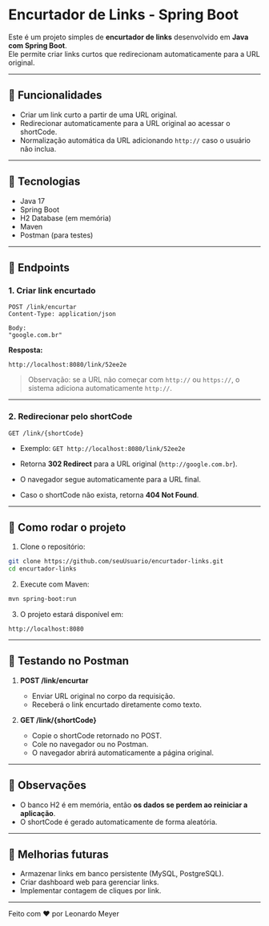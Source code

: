 # Encurtador de Links - Spring Boot

Este é um projeto simples de **encurtador de links** desenvolvido em **Java com Spring Boot**.\
Ele permite criar links curtos que redirecionam automaticamente para a URL original.

---

## 🔹 Funcionalidades

- Criar um link curto a partir de uma URL original.
- Redirecionar automaticamente para a URL original ao acessar o shortCode.
- Normalização automática da URL adicionando `http://` caso o usuário não inclua.

---

## 🔹 Tecnologias

- Java 17
- Spring Boot
- H2 Database (em memória)
- Maven
- Postman (para testes)

---

## 🔹 Endpoints

### 1. Criar link encurtado

```
POST /link/encurtar
Content-Type: application/json

Body:
"google.com.br"
```

**Resposta:**

```
http://localhost:8080/link/52ee2e
```

> Observação: se a URL não começar com `http://` ou `https://`, o sistema adiciona automaticamente `http://`.

---

### 2. Redirecionar pelo shortCode

```
GET /link/{shortCode}
```

- Exemplo: `GET http://localhost:8080/link/52ee2e`

- Retorna **302 Redirect** para a URL original (`http://google.com.br`).

- O navegador segue automaticamente para a URL final.

- Caso o shortCode não exista, retorna **404 Not Found**.

---

## 🔹 Como rodar o projeto

1. Clone o repositório:

```bash
git clone https://github.com/seuUsuario/encurtador-links.git
cd encurtador-links
```

2. Execute com Maven:

```bash
mvn spring-boot:run
```

3. O projeto estará disponível em:

```
http://localhost:8080
```

---

## 🔹 Testando no Postman

1. **POST /link/encurtar**

   - Enviar URL original no corpo da requisição.
   - Receberá o link encurtado diretamente como texto.

2. **GET /link/{shortCode}**

   - Copie o shortCode retornado no POST.
   - Cole no navegador ou no Postman.
   - O navegador abrirá automaticamente a página original.

---

## 🔹 Observações

- O banco H2 é em memória, então **os dados se perdem ao reiniciar a aplicação**.
- O shortCode é gerado automaticamente de forma aleatória.

---

## 🔹 Melhorias futuras

- Armazenar links em banco persistente (MySQL, PostgreSQL).
- Criar dashboard web para gerenciar links.
- Implementar contagem de cliques por link.

---

Feito com ❤️ por Leonardo Meyer
